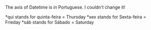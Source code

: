 The axis of Datetime is in Portuguese. I couldn't change it!

*qui stands for quinta-feira = Thursday
*sex stands for Sexta-feira = Frieday
*sáb stands for Sábado = Saturday


